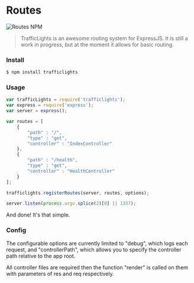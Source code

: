 Routes
=====

![Routes NPM](https://nodei.co/npm/trafficlights.png)

> TrafficLights is an awesome routing system for ExpressJS. It is still a work in progress, but at the moment it allows for basic routing.

### Install
```bash
$ npm install trafficlights
```

### Usage
```javascript
var trafficLights = require('trafficlights');
var express = require('express');
var server = express();

var routes = [
	{
	    "path" : "/",
	    "type" : "get",
	    "controller" : "IndexController"
	},
	{
	    "path" : "/health",
	    "type" : "get",
	    "controller" : "HealthController"
	}
];

trafficlights.registerRoutes(server, routes, options);

server.listen(process.argv.splice(2)[0] || 1337);

```

And done! It's that simple.

### Config

The configurable options are currently limited to "debug", which logs each request, and "controllerPath", which allows you to specify the controller path relative to the app root. 

All controller files are required then the function "render" is called on them with parameters of res and req respectively.